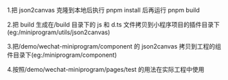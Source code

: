 1.把 json2canvas 克隆到本地后执行 pnpm install 后再运行 pnpm build

2.把 build 生成在/build 目录下的 js 和 d.ts 文件拷贝到小程序项目的插件目录下(eg:/miniprogram/utils/json2canvas)

3.把/demo/wechat-miniprogram/component 的 json2canvas 拷贝到工程的组件目录下(eg:/miniprogram/component)

4.按照/demo/wechat-miniprogram/pages/test 的用法在实际工程中使用
